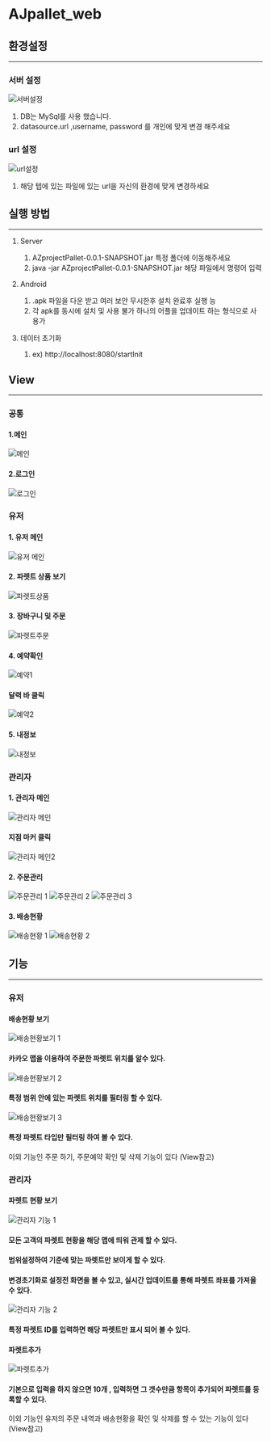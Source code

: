 # AJpallet_web

## 환경설정
***
### 서버 설정
![서버설정](./READMEIMG/서버설정.png)
    
   1. DB는 MySql를 사용 했습니다.
   2. datasource.url ,username, password 를 개인에 맞게 변경 해주세요


### url 설정
![url설정](./READMEIMG/url설정.png)

1. 해당 텝에 있는 파일에 있는 url을 자신의 환경에 맞게 변경하세요

## 실행 방법
***
1. Server
   1. AZprojectPallet-0.0.1-SNAPSHOT.jar 특정 폴더에 이동해주세요
   2. java -jar AZprojectPallet-0.0.1-SNAPSHOT.jar 해당 파일에서 명령어 입력

2. Android
    1. .apk 파일을 다운 받고 여러 보안 무시한후 설치 완료후 실행 능
    2. 각 apk를 동시에 설치 및 사용 불가 하나의 어플을 업데이트 하는 형식으로 사용가 
3. 데이터 초기화
   1. ex) http://localhost:8080/startInit
## View
***

### 공통
#### 1.메인
![메인](./READMEIMG/mainPage.png)
#### 2.로그인
![로그인](./READMEIMG/loginPage.png)

### 유저
#### 1. 유저 메인
![유저 메인](./READMEIMG/userMain.png)
#### 2. 파렛트 상품 보기
![파렛트상품](./READMEIMG/파렛트상품.png)
#### 3. 장바구니 및 주문
![파렛트주문](./READMEIMG/파렛트주문.png)
#### 4. 예약확인
![예약1](./READMEIMG/예약확인1.png)
#### 달력 바 클릭
![예약2](./READMEIMG/예약확인2.png)
#### 5. 내정보
![내정보](./READMEIMG/내정보.png)

### 관리자
#### 1. 관리자 메인
![관리자 메인](./READMEIMG/관리자메인.png)
#### 지점 마커 클릭
![관리자 메인2](./READMEIMG/관리자메인2.png)
#### 2. 주문관리
![주문관리 1](./READMEIMG/주문관리1.png)
![주문관리 2](./READMEIMG/주문관리2.png)
![주문관리 3](./READMEIMG/주문관리3.png)
#### 3. 배송현황
![배송현황 1](./READMEIMG/배송현황1.png)
![배송현황 2](./READMEIMG/배송현황2.png)


## 기능
***

### 유저
#### 배송현황 보기
![배송현황보기 1](./READMEIMG/배송현황보기1.png)
#### 카카오 맵을 이용하여 주문한 파렛트 위치를 알수 있다.

![배송현황보기 2](./READMEIMG/배송현황보기2.png)
#### 특정 범위 안에 있는 파렛트 위치를 필터링 할 수 있다.

![배송현황보기 3](./READMEIMG/배송현황보기3.png)
#### 특정 파렛트 타입만 필터링 하여 볼 수 있다.

이외 기능인 주문 하기, 주문예약 확인 및 삭제 기능이 있다 (View참고)

### 관리자
#### 파렛트 현황 보기
![관리자 기능 1](./READMEIMG/관리자기능1.png)
#### 모든 고객의 파렛트 현황을 해당 맵에 띄워 관제 할 수 있다.
#### 범위설정하여 기준에 맞는 파렛트만 보이게 할 수 있다.
#### 변경초기화로 설정전 화면을 볼 수 있고, 실시간 업데이트를 통해 파렛트 좌표를 가져올 수 있다.
![관리자 기능 2](./READMEIMG/관리자기능2.png)
#### 특정 파렛트 ID를 입력하면 해당 파렛트만 표시 되어 볼 수 있다.

#### 파렛트추가
![파렛트추가](./READMEIMG/파렛트추가.png)
#### 기본으로 입력을 하지 않으면 10개 , 입력하면 그 갯수만큼 항목이 추가되어 파렛트를 등록할 수 있다.

이외 기능인 유저의 주문 내역과 배송현황을 확인 및 삭제를 할 수 있는 기능이 있다 (View참고)

